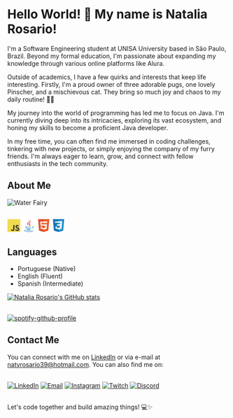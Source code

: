 # Hello World! 👋 My name is Natalia Rosario!

I'm a Software Engineering student at UNISA University based in São Paulo, Brazil. Beyond my formal education, I'm passionate about expanding my knowledge through various online platforms like Alura.

Outside of academics, I have a few quirks and interests that keep life interesting. Firstly, I'm a proud owner of three adorable pugs, one lovely Pinscher, and a mischievous cat. They bring so much joy and chaos to my daily routine! 🐶😺

My journey into the world of programming has led me to focus on Java. I'm currently diving deep into its intricacies, exploring its vast ecosystem, and honing my skills to become a proficient Java developer.

In my free time, you can often find me immersed in coding challenges, tinkering with new projects, or simply enjoying the company of my furry friends. I'm always eager to learn, grow, and connect with fellow enthusiasts in the tech community.

## About Me


<img src="https://media1.tenor.com/m/Ob5P5AnupFkAAAAC/blue-silvermist.gif" alt="Water Fairy">


## 

<p>
  <img src="https://raw.githubusercontent.com/devicons/devicon/master/icons/javascript/javascript-original.svg" alt="JavaScript" height="30" style="display: inline;"> 
  <img src="https://raw.githubusercontent.com/devicons/devicon/master/icons/java/java-original.svg" alt="Java" height="30" style="display: inline;"> 
  <img src="https://raw.githubusercontent.com/devicons/devicon/master/icons/html5/html5-original.svg" alt="HTML5" height="30" style="display: inline;"> 
  <img src="https://raw.githubusercontent.com/devicons/devicon/master/icons/css3/css3-original.svg" alt="CSS3" height="30" style="display: inline;"> 
</p>



## Languages

- Portuguese (Native)
- English (Fluent)
- Spanish (Intermediate)

[![Natalia Rosario's GitHub stats](https://github-readme-stats.vercel.app/api?username=rxsrio&show_icons=true&theme=radical)](https://github.com/seu_nome_de_usuário)
<br>
<br>

[![spotify-github-profile](https://spotify-github-profile.vercel.app/api/view?uid=12174583448&cover_image=true&theme=default&show_offline=false&background_color=121212&interchange=true&bar_color_cover=false)](https://spotify-github-profile.vercel.app/api/view?uid=12174583448&redirect=true)



## Contact Me

You can connect with me on [LinkedIn](https://www.linkedin.com/in/nataliarosario) or via e-mail at natyrosario39@hotmail.com. You can also find me on:
<br>
<br>
</div
        <div class="contact-icons">
            <a href="https://www.linkedin.com/in/nataliarosario" target="_blank"><img src="https://img.icons8.com/color/48/000000/linkedin.png" alt="LinkedIn"></a>
            <a href="mailto:natyrosario39@hotmail.com" target="_blank"><img src="https://img.icons8.com/color/48/000000/microsoft-outlook-2019.png" alt="Email"></a>
            <a href="https://www.instagram.com/rxsrio/" target="_blank"><img src="https://img.icons8.com/color/48/000000/instagram-new--v1.png" alt="Instagram"></a>
            <a href="https://www.twitch.tv/natyrosario_" target="_blank"><img src="https://img.icons8.com/color/48/000000/twitch.png" alt="Twitch"></a>
            <a href="https://discord.com/channels/@nataliarosario" target="_blank"><img src="https://img.icons8.com/color/48/000000/discord-logo.png" alt="Discord">

  </a>
  <br>
  <br>
       </div>
    </div>
    <p>Let's code together and build amazing things! 💻✨</p>


    

